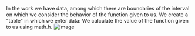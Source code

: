 In the work we have data, among which there are boundaries of the interval on which we consider the behavior of the function given to us. We create a "table" in which we enter data:
 We calculate the value of the function given to us using math.h.
![image](https://user-images.githubusercontent.com/90961411/150689222-5e4862bf-7a4f-4901-a2b5-0b7890e3b2b6.png)
